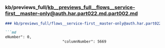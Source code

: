 ### kb/previews_full/kb__previews_full__flows__service-first__master-only@auth.har.part022.md.part002.md

```md
### kb/previews_full/flows__service-first__master-only@auth.har.part022.md (part 002)

```md
eNumber": 0,
                          "columnNumber": 5669
     
```

```

```
